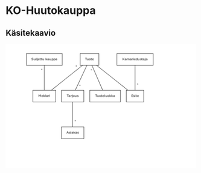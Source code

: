 # KO-Huutokauppa

## Käsitekaavio

![](https://github.com/ktojala/KO-Huutokauppa/blob/master/documentation/kasitekaavio.png)

